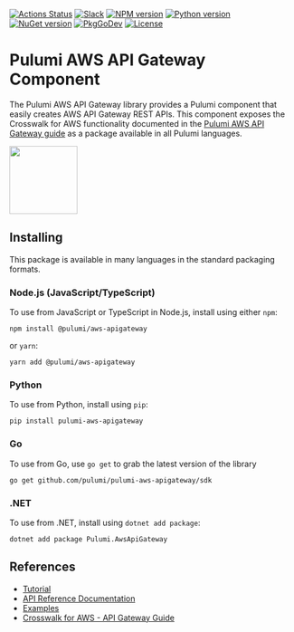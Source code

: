 [![Actions Status](https://github.com/pulumi/pulumi-aws-apigateway/workflows/release/badge.svg)](https://github.com/pulumi/pulumi-aws-apigateway/actions)
[![Slack](http://www.pulumi.com/images/docs/badges/slack.svg)](https://slack.pulumi.com)
[![NPM version](https://badge.fury.io/js/%40pulumi%2Faws-apigateway.svg)](https://www.npmjs.com/package/@pulumi/aws-apigateway)
[![Python version](https://badge.fury.io/py/pulumi-aws-apigateway.svg)](https://pypi.org/project/pulumi-aws-apigateway)
[![NuGet version](https://badge.fury.io/nu/pulumi.awsapigateway.svg)](https://badge.fury.io/nu/pulumi.awsapigateway)
[![PkgGoDev](https://pkg.go.dev/badge/github.com/pulumi/pulumi-aws-apigateway/sdk/go)](https://pkg.go.dev/github.com/pulumi/pulumi-aws-apigateway/sdk/go)
[![License](https://img.shields.io/github/license/pulumi/pulumi-aws-apigateway)](https://github.com/pulumi/pulumi-aws-apigateway/blob/master/LICENSE)

# Pulumi AWS API Gateway Component

The Pulumi AWS API Gateway library provides a Pulumi component that easily creates AWS API Gateway REST APIs. This component exposes the Crosswalk for AWS functionality documented in the [Pulumi AWS API Gateway guide](https://www.pulumi.com/docs/guides/crosswalk/aws/api-gateway/) as a package available in all Pulumi languages.

<div>
    <a href="https://www.pulumi.com/templates/serverless-application/aws/" title="Get Started">
       <img src="https://www.pulumi.com/images/get-started.svg?" width="120">
    </a>
</div>

## Installing

This package is available in many languages in the standard packaging formats.

### Node.js (JavaScript/TypeScript)

To use from JavaScript or TypeScript in Node.js, install using either `npm`:

    npm install @pulumi/aws-apigateway

or `yarn`:

    yarn add @pulumi/aws-apigateway

### Python

To use from Python, install using `pip`:

    pip install pulumi-aws-apigateway

### Go

To use from Go, use `go get` to grab the latest version of the library

    go get github.com/pulumi/pulumi-aws-apigateway/sdk

### .NET

To use from .NET, install using `dotnet add package`:

    dotnet add package Pulumi.AwsApiGateway

## References

* [Tutorial](https://www.pulumi.com/templates/serverless-application/aws/)
* [API Reference Documentation](https://www.pulumi.com/registry/packages/aws-apigateway/api-docs/)
* [Examples](./examples)
* [Crosswalk for AWS - API Gateway Guide](https://www.pulumi.com/docs/guides/crosswalk/aws/api-gateway/)
